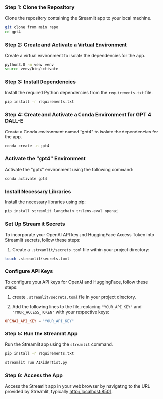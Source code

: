 ### Step 1: Clone the Repository

Clone the repository containing the Streamlit app to your local machine.

```bash
git clone from main repo
cd gpt4
```

### Step 2: Create and Activate a Virtual Environment

Create a virtual environment to isolate the dependencies for the app.

```bash
python3.8 -m venv venv
source venv/bin/activate
```


### Step 3: Install Dependencies

Install the required Python dependencies from the `requirements.txt` file.

```bash
pip install -r requirements.txt
```



### Step 4: Create and Activate a Conda Environment for GPT 4 DALL-E

Create a Conda environment named "gpt4" to isolate the dependencies for the app.

```bash
conda create -n gpt4
```

### Activate the "gpt4" Environment

Activate the "gpt4" environment using the following command:

```bash
conda activate gpt4
```

### Install Necessary Libraries

Install the necessary libraries using pip:

```bash
pip install streamlit langchain trulens-eval openai
```

### Set Up Streamlit Secrets

To incorporate your OpenAI API key and HuggingFace Access Token into Streamlit secrets, follow these steps:

1. Create a `.streamlit/secrets.toml` file within your project directory:

```bash
touch .streamlit/secrets.toml
```

### Configure API Keys

To configure your API keys for OpenAI and HuggingFace, follow these steps:

1. create `.streamlit/secrets.toml` file in your project directory.

2. Add the following lines to the file, replacing `"YOUR_API_KEY"` and `"YOUR_ACCESS_TOKEN"` with your respective keys:

```toml
OPENAI_API_KEY = "YOUR_API_KEY"
```

### Step 5: Run the Streamlit App

Run the Streamlit app using the `streamlit` command.
```bash
pip install -r requirements.txt
```


```bash
streamlit run AIKidArtist.py
```

### Step 6: Access the App

Access the Streamlit app in your web browser by navigating to the URL provided by Streamlit, typically [http://localhost:8501](http://localhost:8501).
